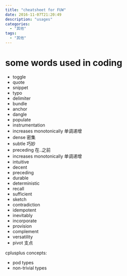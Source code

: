 ```yaml
---
title: "cheatsheet for FUW"
date: 2016-11-07T21:20:49
description: "usages"
categories:
  - "其他"
tags:
  - "其他"
---
```


# some words used in coding
 - toggle
 - quote
 - snippet
 - typo
 - delimiter
 - bundle
 - anchor
 - dangle
 - populate
 - instrumentation
 - increases monotonically 单调递增 
 - dense 密集
 - subtle 巧妙
 - preceding 在..之前
 - increases monotonically 单调递增
 - intuitive
 - decent
 - preceding
 - durable
 - deterministic
 - recall
 - sufficient
 - sketch
 - contradiction
 - idempotent
 - inevitably
 - incorporate
 - provision
 - complement 
 - versatility
 - pivot 支点


 cplusplus concepts:
 - pod types
 - non-trivial types
